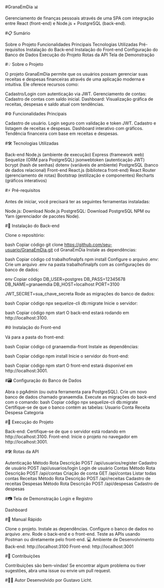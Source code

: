 #GranaEmDia 📊

Gerenciamento de finanças pessoais através de uma SPA com integração entre React (front-end) e Node.js + PostgreSQL (back-end).

#📋 Sumário

Sobre o Projeto
Funcionalidades Principais
Tecnologias Utilizadas
Pré-requisitos
Instalação do Back-end
Instalação do Front-end
Configuração do Banco de Dados
Execução do Projeto
Rotas da API
Tela de Demonstração

#💡 Sobre o Projeto

O projeto GranaEmDia permite que os usuários possam gerenciar suas receitas e despesas financeiras através de uma aplicação moderna e intuitiva. Ele oferece recursos como:

Cadastro/Login com autenticação via JWT.
Gerenciamento de contas: Cadastro de contas com saldo inicial.
Dashboard: Visualização gráfica de receitas, despesas e saldo atual com tendências.

#⚙️ Funcionalidades Principais

Cadastro de usuário.
Login seguro com validação e token JWT.
Cadastro e listagem de receitas e despesas.
Dashboard interativo com gráficos.
Tendência financeira com base em receitas e despesas.

#🛠️ Tecnologias Utilizadas

Back-end
Node.js (ambiente de execução)
Express (framework web)
Sequelize (ORM para PostgreSQL)
jsonwebtoken (autenticação JWT)
bcrypt (hash de senhas)
dotenv (variáveis de ambiente)
PostgreSQL (banco de dados relacional)
Front-end
React.js (biblioteca front-end)
React Router (gerenciamento de rotas)
Bootstrap (estilização e componentes)
Recharts (gráficos interativos)

#⚡ Pré-requisitos

Antes de iniciar, você precisará ter as seguintes ferramentas instaladas:

Node.js: Download Node.js
PostgreSQL: Download PostgreSQL
NPM ou Yarn (gerenciador de pacotes Node).

#🔧 Instalação do Back-end

Clone o repositório:

bash
Copiar código
git clone https://github.com/seu-usuario/GranaEmDia.git
cd GranaEmDia
Instale as dependências:

bash
Copiar código
cd trabalhofinalpfs
npm install
Configure o arquivo .env:
Crie um arquivo .env na pasta trabalhofinalpfs com as configurações do banco de dados:

env
Copiar código
DB_USER=postgres
DB_PASS=12345678
DB_NAME=granaemdia
DB_HOST=localhost
PORT=3100

JWT_SECRET=sua_chave_secreta
Rode as migrações do banco de dados:

bash
Copiar código
npx sequelize-cli db:migrate
Inicie o servidor:

bash
Copiar código
npm start
O back-end estará rodando em http://localhost:3100.

#🌐 Instalação do Front-end

Vá para a pasta do front-end:

bash
Copiar código
cd granaemdia-front
Instale as dependências:

bash
Copiar código
npm install
Inicie o servidor do front-end:

bash
Copiar código
npm start
O front-end estará disponível em http://localhost:3001.

#🗃️ Configuração do Banco de Dados

Abra o pgAdmin (ou outra ferramenta para PostgreSQL).
Crie um novo banco de dados chamado granaemdia.
Execute as migrações do back-end com o comando:
bash
Copiar código
npx sequelize-cli db:migrate
Certifique-se de que o banco contém as tabelas:
Usuario
Conta
Receita
Despesa
Categoria

#🚀 Execução do Projeto

Back-end: Certifique-se de que o servidor está rodando em http://localhost:3100.
Front-end: Inicie o projeto no navegador em http://localhost:3001.

#🛠️ Rotas da API

Autenticação
Método	Rota	Descrição
POST	/api/usuarios/register	Cadastro de usuário
POST	/api/usuarios/login	Login de usuário
Contas
Método	Rota	Descrição
POST	/api/contas	Criação de conta
GET	/api/contas	Listar todas contas
Receitas
Método	Rota	Descrição
POST	/api/receitas	Cadastro de receitas
Despesas
Método	Rota	Descrição
POST	/api/despesas	Cadastro de despesas

#📷 Tela de Demonstração
Login e Registro

Dashboard

#📄 Manual Rápido

Clone o projeto.
Instale as dependências.
Configure o banco de dados no arquivo .env.
Rode o back-end e o front-end.
Teste as APIs usando Postman ou diretamente pelo front-end.
💻 Ambiente de Desenvolvimento
Back-end: http://localhost:3100
Front-end: http://localhost:3001

#🤝 Contribuições

Contribuições são bem-vindas! Se encontrar algum problema ou tiver sugestões, abra uma issue ou envie um pull request.

#👨‍💻 Autor
Desenvolvido por Gustavo Licht.
